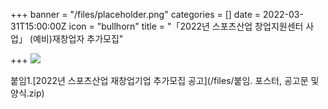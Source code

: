 +++
banner = "/files/placeholder.png"
categories = []
date = 2022-03-31T15:00:00Z
icon = "bullhorn"
title = "「2022년 스포츠산업 창업지원센터 사업」 (예비)재창업자 추가모집"

+++
![](/files/_-_-_-_.jpg)

붙임1.\[2022년 스포츠산업 재창업기업 추가모집 공고\](/files/붙임. 포스터, 공고문 및 양식.zip)